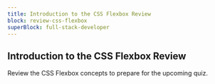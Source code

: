 ```yaml
---
title: Introduction to the CSS Flexbox Review
block: review-css-flexbox
superBlock: full-stack-developer
---
```


## Introduction to the CSS Flexbox Review

Review the CSS Flexbox concepts to prepare for the upcoming quiz.
